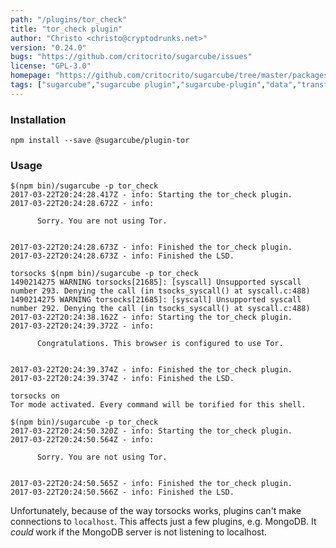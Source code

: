 ```yaml
---
path: "/plugins/tor_check"
title: "tor_check plugin"
author: "Christo <christo@cryptodrunks.net>"
version: "0.24.0"
bugs: "https://github.com/critocrito/sugarcube/issues"
license: "GPL-3.0"
homepage: "https://github.com/critocrito/sugarcube/tree/master/packages/plugin-tor#readme"
tags: ["sugarcube","sugarcube plugin","sugarcube-plugin","data","transformation","tor"]
---
```


### Installation
    npm install --save @sugarcube/plugin-tor


### Usage
    $(npm bin)/sugarcube -p tor_check
    2017-03-22T20:24:28.417Z - info: Starting the tor_check plugin.
    2017-03-22T20:24:28.672Z - info:

          Sorry. You are not using Tor.


    2017-03-22T20:24:28.673Z - info: Finished the tor_check plugin.
    2017-03-22T20:24:28.673Z - info: Finished the LSD.

    torsocks $(npm bin)/sugarcube -p tor_check
    1490214275 WARNING torsocks[21685]: [syscall] Unsupported syscall number 293. Denying the call (in tsocks_syscall() at syscall.c:488)
    1490214275 WARNING torsocks[21685]: [syscall] Unsupported syscall number 292. Denying the call (in tsocks_syscall() at syscall.c:488)
    2017-03-22T20:24:38.162Z - info: Starting the tor_check plugin.
    2017-03-22T20:24:39.372Z - info:

          Congratulations. This browser is configured to use Tor.


    2017-03-22T20:24:39.374Z - info: Finished the tor_check plugin.
    2017-03-22T20:24:39.374Z - info: Finished the LSD.

    torsocks on
    Tor mode activated. Every command will be torified for this shell.

    $(npm bin)/sugarcube -p tor_check
    2017-03-22T20:24:50.320Z - info: Starting the tor_check plugin.
    2017-03-22T20:24:50.564Z - info:

          Sorry. You are not using Tor.


    2017-03-22T20:24:50.565Z - info: Finished the tor_check plugin.
    2017-03-22T20:24:50.566Z - info: Finished the LSD.

Unfortunately, because of the way torsocks works, plugins can't make
connections to `localhost`. This affects just a few plugins, e.g. MongoDB. It
_could_ work if the MongoDB server is not listening to localhost.
